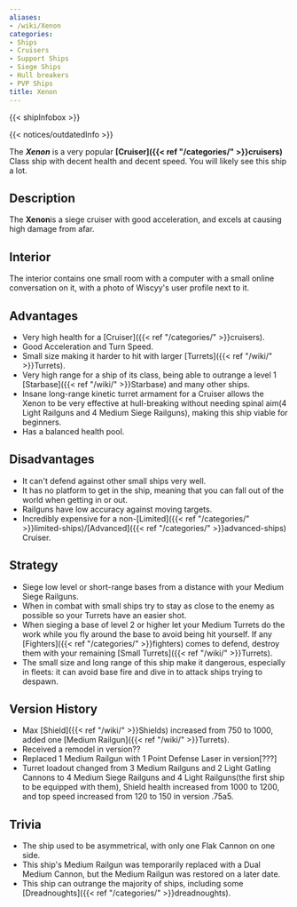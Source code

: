 ```yaml
---
aliases:
- /wiki/Xenon
categories:
- Ships
- Cruisers
- Support Ships
- Siege Ships
- Hull breakers
- PVP Ships
title: Xenon
---  
```


{{< shipInfobox >}}   

{{< notices/outdatedInfo >}} 

The **_Xenon_** is a very popular **[Cruiser]({{< ref "/categories/" >}}cruisers)** Class ship with decent health and decent speed. You will likely see this ship a lot.

## Description

The **Xenon**is a siege cruiser with good acceleration, and excels at causing high damage from afar.

## Interior

The interior contains one small room with a computer with a small online conversation on it, with a photo of Wiscyy's user profile next to it.

## Advantages

- Very high health for a [Cruiser]({{< ref "/categories/" >}}cruisers).
- Good Acceleration and Turn Speed.
- Small size making it harder to hit with larger [Turrets]({{< ref "/wiki/" >}}Turrets).
- Very high range for a ship of its class, being able to outrange a level 1 [Starbase]({{< ref "/wiki/" >}}Starbase) and many other ships.
- Insane long-range kinetic turret armament for a Cruiser allows the Xenon to be very effective at hull-breaking without needing spinal aim(4 Light Railguns and 4 Medium Siege Railguns), making this ship viable for beginners.
- Has a balanced health pool.

## Disadvantages

- It can't defend against other small ships very well.
- It has no platform to get in the ship, meaning that you can fall out of the world when getting in or out.
- Railguns have low accuracy against moving targets.
- Incredibly expensive for a non-[Limited]({{< ref "/categories/" >}}limited-ships)/[Advanced]({{< ref "/categories/" >}}advanced-ships) Cruiser.

## Strategy

- Siege low level or short-range bases from a distance with your Medium Siege Railguns.
- When in combat with small ships try to stay as close to the enemy as possible so your Turrets have an easier shot.
- When sieging a base of level 2 or higher let your Medium Turrets do the work while you fly around the base to avoid being hit yourself. If any [Fighters]({{< ref "/categories/" >}}fighters) comes to defend, destroy them with your remaining [Small Turrets]({{< ref "/wiki/" >}}Turrets).
- The small size and long range of this ship make it dangerous, especially in fleets: it can avoid base fire and dive in to attack ships trying to despawn.

## Version History 

- Max [Shield]({{< ref "/wiki/" >}}Shields) increased from 750 to 1000, added one [Medium Railgun]({{< ref "/wiki/" >}}Turrets).
- Received a remodel in version??
- Replaced 1 Medium Railgun with 1 Point Defense Laser in version[???]
- Turret loadout changed from 3 Medium Railguns and 2 Light Gatling Cannons to 4 Medium Siege Railguns and 4 Light Railguns(the first ship to be equipped with them), Shield health increased from 1000 to 1200, and top speed increased from 120 to 150 in version .75a5.

## Trivia

- The ship used to be asymmetrical, with only one Flak Cannon on one side.
- This ship's Medium Railgun was temporarily replaced with a Dual Medium Cannon, but the Medium Railgun was restored on a later date.
- This ship can outrange the majority of ships, including some [Dreadnoughts]({{< ref "/categories/" >}}dreadnoughts).